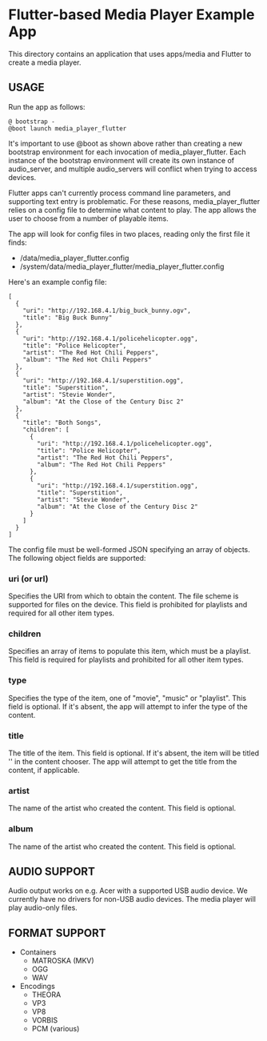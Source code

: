 # Flutter-based Media Player Example App

This directory contains an application that uses apps/media and Flutter to
create a media player.

## USAGE

Run the app as follows:

    @ bootstrap -
    @boot launch media_player_flutter

It's important to use @boot as shown above rather than creating a new
bootstrap environment for each invocation of media_player_flutter. Each instance
of the bootstrap environment will create its own instance of audio_server, and
multiple audio_servers will conflict when trying to access devices.

Flutter apps can't currently process command line parameters, and supporting
text entry is problematic. For these reasons, media_player_flutter relies on
a config file to determine what content to play. The app allows the user to
choose from a number of playable items.

The app will look for config files in two places, reading only the first file
it finds:

- /data/media_player_flutter.config
- /system/data/media_player_flutter/media_player_flutter.config

Here's an example config file:

    [
      {
        "uri": "http://192.168.4.1/big_buck_bunny.ogv",
        "title": "Big Buck Bunny"
      },
      {
        "uri": "http://192.168.4.1/policehelicopter.ogg",
        "title": "Police Helicopter",
        "artist": "The Red Hot Chili Peppers",
        "album": "The Red Hot Chili Peppers"
      },
      {
        "uri": "http://192.168.4.1/superstition.ogg",
        "title": "Superstition",
        "artist": "Stevie Wonder",
        "album": "At the Close of the Century Disc 2"
      },
      {
        "title": "Both Songs",
        "children": [
          {
            "uri": "http://192.168.4.1/policehelicopter.ogg",
            "title": "Police Helicopter",
            "artist": "The Red Hot Chili Peppers",
            "album": "The Red Hot Chili Peppers"
          },
          {
            "uri": "http://192.168.4.1/superstition.ogg",
            "title": "Superstition",
            "artist": "Stevie Wonder",
            "album": "At the Close of the Century Disc 2"
          }
        ]
      }
    ]

The config file must be well-formed JSON specifying an array of objects. The
following object fields are supported:

### uri (or url)

Specifies the URI from which to obtain the content. The file scheme is
supported for files on the device. This field is prohibited for playlists and
required for all other item types.

### children

Specifies an array of items to populate this item, which must be a playlist.
This field is required for playlists and prohibited for all other item types.

### type

Specifies the type of the item, one of "movie", "music" or "playlist". This
field is optional. If it's absent, the app will attempt to infer the type of
the content.

### title

The title of the item. This field is optional. If it's absent, the item will be
titled '<untitled>' in the content chooser. The app will attempt to get the
title from the content, if applicable.

### artist

The name of the artist who created the content. This field is optional.

### album

The name of the artist who created the content. This field is optional.

## AUDIO SUPPORT

Audio output works on e.g. Acer with a supported USB audio device. We currently
have no drivers for non-USB audio devices. The media player will play audio-only
files.

## FORMAT SUPPORT

* Containers
  * MATROSKA (MKV)
  * OGG
  * WAV
* Encodings
  * THEORA
  * VP3
  * VP8
  * VORBIS
  * PCM (various)
